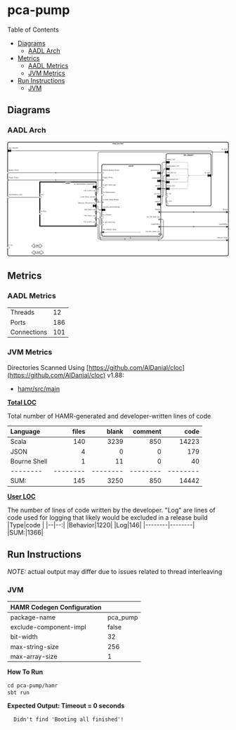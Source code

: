 # pca-pump

 Table of Contents
  * [Diagrams](#diagrams)
    * [AADL Arch](#aadl-arch)
  * [Metrics](#metrics)
    * [AADL Metrics](#aadl-metrics)
    * [JVM Metrics](#jvm-metrics)
  * [Run Instructions](#run-instructions)
    * [JVM](#jvm)

## Diagrams
### AADL Arch
![AADL Arch](aadl/pca/diagrams/aadl-arch.png)

## Metrics
### AADL Metrics
| | |
|--|--|
|Threads|12|
|Ports|186|
|Connections|101|

### JVM Metrics
Directories Scanned Using [https://github.com/AlDanial/cloc](https://github.com/AlDanial/cloc) v1.88:
- [hamr/src/main](hamr/src/main)

<u><b>Total LOC</b></u>

Total number of HAMR-generated and developer-written lines of code

Language|files|blank|comment|code
:-------|-------:|-------:|-------:|-------:
Scala|140|3239|850|14223
JSON|4|0|0|179
Bourne Shell|1|11|0|40
--------|--------|--------|--------|--------
SUM:|145|3250|850|14442

<u><b>User LOC</b></u>

The number of lines of code written by the developer.
"Log" are lines of code used for logging that
likely would be excluded in a release build
 |Type|code |
 |--|--:|
 |Behavior|1220|
 |Log|146|
 |--------|--------|
 |SUM:|1366|

## Run Instructions
*NOTE:* actual output may differ due to issues related to thread interleaving
### JVM

  |HAMR Codegen Configuration| |
  |--|--|
  | package-name | pca_pump |
  | exclude-component-impl | false |
  | bit-width | 32 |
  | max-string-size | 256 |
  | max-array-size | 1 |


  **How To Run**
  ```
  cd pca-pump/hamr
  sbt run
  ```
  **Expected Output: Timeout = 0 seconds**
  ```
    Didn't find 'Booting all finished'!
  ```